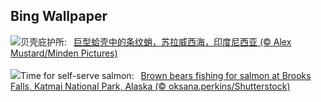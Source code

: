 ## Bing Wallpaper
![](https://www.bing.com/th?id=OHR.OctoClam_ZH-CN5427646548_UHD.jpg&w=1000)贝壳庇护所:&nbsp;&ensp;[巨型蛤壳中的条纹蛸，苏拉威西海，印度尼西亚 (© Alex Mustard/Minden Pictures)](https://www.bing.com/th?id=OHR.OctoClam_ZH-CN5427646548_UHD.jpg)
<br><br/>
![](https://www.bing.com/th?id=OHR.GrizzlyFalls_EN-US9219501224_UHD.jpg&w=1000)Time for self-serve salmon:&nbsp;&ensp;[Brown bears fishing for salmon at Brooks Falls, Katmai National Park, Alaska (© oksana.perkins/Shutterstock)](https://www.bing.com/th?id=OHR.GrizzlyFalls_EN-US9219501224_UHD.jpg)
<br><br/>
